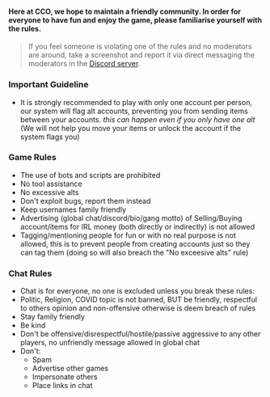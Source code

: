 

#### Here at CCO, we hope to maintain a friendly community. In order for everyone to have fun and enjoy the game, please familiarise yourself with the rules. 

> If you feel someone is violating one of the rules and no moderators are around, take a screenshot and report it via direct messaging the moderators in the [Discord server](https://discord.gg/JREx8xz).
### Important Guideline
* It is strongly recommended to play with only one account per person, our system will flag alt accounts, preventing you from sending items between your accounts. *this can happen even if you only have one alt* (We will not help you move your items or unlock the account if the system flags you)

### Game Rules
* The use of bots and scripts are prohibited
* No tool assistance
* No excessive alts
* Don't exploit bugs, report them instead
* Keep usernames family friendly
* Advertising (global chat/discord/bio/gang motto) of Selling/Buying account/items for IRL money (both directly or indirectly) is not allowed
* Tagging/mentioning people for fun or with no real purpose is not allowed, this is to prevent people from creating accounts just so they can tag them (doing so will also breach the "No exceesive alts" rule) 

### Chat Rules
* Chat is for everyone, no one is excluded unless you break these rules:
* Politic, Religion, COVID topic is not banned, BUT be friendly, respectful to others opinion and non-offensive otherwise is deem breach of rules
* Stay family friendly
* Be kind
* Don't be offensive/disrespectful/hostile/passive aggressive to any other players, no unfriendly message allowed in global chat
* Don't:  
  - Spam  
  - Advertise other games 
  - Impersonate others  
  - Place links in chat
